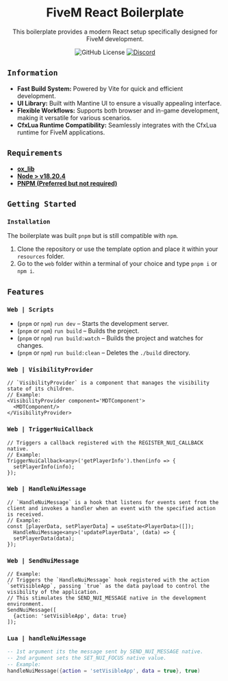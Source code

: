 <h1 align='center'>
  FiveM React Boilerplate
</h1>

<div align="center">
  This boilerplate provides a modern React setup specifically designed for FiveM development.
</div>

<div align='center'>
  
  ![GitHub License](https://img.shields.io/github/license/PFScripts/fivem_react_vite_mantine_boilerplate?label=License&labelColor=%E2%80%8E%E2%80%8E&color=%2330b893)
  <a href='https://discord.gg/QhMmyx8xsE'>
    ![Discord](https://img.shields.io/discord/1279910494425186446?style=flat&logo=discord&logoColor=%2330b893&label=%E2%80%8E%20&labelColor=%E2%80%8E%E2%80%8E&color=%2330b893)
  </a>
</div>

## `Information`

* **Fast Build System:** Powered by Vite for quick and efficient development.
* **UI Library:** Built with Mantine UI to ensure a visually appealing interface.
* **Flexible Workflows:** Supports both browser and in-game development, making it versatile for various scenarios.
* **CfxLua Runtime Compatibility:** Seamlessly integrates with the CfxLua runtime for FiveM applications.

## `Requirements`

- [**ox_lib**](https://github.com/overextended/ox_lib/releases/latest)
- [**Node > v18.20.4**](https://nodejs.org/en/)
- [**PNPM (Preferred but not required)**](https://pnpm.io/)

## `Getting Started`

### `Installation`

The boilerplate was built `pnpm` but is still compatible with `npm`.

1. Clone the repository or use the template option and place it within your `resources` folder.
2. Go to the `web` folder within a terminal of your choice and type `pnpm i` or `npm i`.

## `Features` 

### `Web | Scripts`

* (`pnpm` or `npm`) `run dev` – Starts the development server.
* (`pnpm` or `npm`) `run build` – Builds the project.
* (`pnpm` or `npm`) `run build:watch` – Builds the project and watches for changes.
* (`pnpm` or `npm`) `run build:clean` – Deletes the `./build` directory.

### `Web | VisibilityProvider`

```tsx
// `VisibilityProvider` is a component that manages the visibility state of its children.
// Example:
<VisibilityProvider component='MDTComponent'>
  <MDTComponent/>
</VisibilityProvider>
```

### `Web | TriggerNuiCallback`

```tsx
// Triggers a callback registered with the REGISTER_NUI_CALLBACK native.
// Example:
TriggerNuiCallback<any>('getPlayerInfo').then(info => {
  setPlayerInfo(info);
});
```

### `Web | HandleNuiMessage`

```tsx
// `HandleNuiMessage` is a hook that listens for events sent from the client and invokes a handler when an event with the specified action is received.
// Example:
const [playerData, setPlayerData] = useState<PlayerData>([]);
  HandleNuiMessage<any>('updatePlayerData', (data) => {
  setPlayerData(data);
});
```

### `Web | SendNuiMessage`

```tsx
// Example:
// Triggers the `HandleNuiMessage` hook registered with the action `setVisibleApp`, passing `true` as the data payload to control the visibility of the application.
// This stimulates the SEND_NUI_MESSAGE native in the development environment.
SendNuiMessage([
  {action: 'setVisibleApp', data: true}
]);
```

### `Lua | handleNuiMessage`

```lua
-- 1st argument its the message sent by SEND_NUI_MESSAGE native.
-- 2nd argument sets the SET_NUI_FOCUS native value. 
-- Example:
handleNuiMessage({action = 'setVisibleApp', data = true}, true)
```
